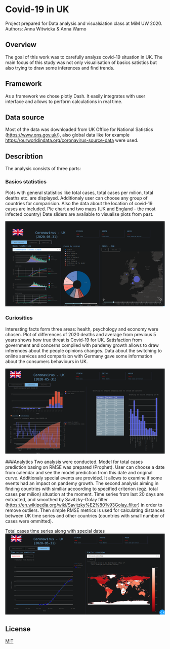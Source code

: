 # Covid-19 in UK

Project prepared for Data analysis and visualsiation class at MiM UW 2020.
Authors: Anna Witwicka & Anna Warno
## Overview

The goal of this work was to carefully analyze covid-19 situation in UK.
The main focus of this study was not only visualisation of basics satistics but also 
trying to draw some inferences and find trends.

## Framework

As a framework we chose plotly Dash. It easily integrates with user interface and allows to perform calculations in real time.


## Data source

Most of the data was downloaded from UK Office for National Satistics (https://www.ons.gov.uk/), also global data like for example https://ourworldindata.org/coronavirus-source-data were used.

## Describtion
The analysis consists of three parts:
### Basics statistics
Plots with general statistics like total cases, total cases per milion, 
total deaths etc. are displayed. Additionaly user can choose any 
group of countries for comparision. Also the data about the location of 
covid-19 cases are included. Pie chart and two maps 
(UK and England - the most infected country) Date sliders are avaliable to visualise plots 
from past.

![Test Image 1](readmeimages/1.png)

### Curiosities
Interesting facts form three areas: health, psychology and economy 
were chosen. Plot of differences of 2020 deaths and average from 
previous 5 years shows how true threat is Covid-19 for UK. Satisfaction 
from government and concerns compiled with pandemy growth 
allows to draw inferences about the people opinions changes.
Data about the switching to online services and comparision 
with Germany gave some information about the 
consumers behaviours in UK.

![Test Image 1](readmeimages/2.png)

###Analytics
Two analysis were conducted. Model for total cases
 prediction basing on RMSE was prepared (Prophet). User can 
 choose a date from calendar and see the model prediction 
 from this date and original curve. Additionaly special events are provided.
 It allows to examine if some events had an impact on pandemy growth.
 The second analysis aiming in finding countries with similiar 
 accoording to specified criterion (egz. total cases per milion) 
 situation at the moment. Time series from last 20 days are extracted, 
 and smoothed by Savitzky–Golay filter 
 (https://en.wikipedia.org/wiki/Savitzky%E2%80%93Golay_filter) 
 in order to remove outliers. Then simple 
 RMSE metrics is used for calculating distances between UK time series and 
 other countries (countries with small number of cases were ommitted).
 
 
Total cases time series along 
with special dates 
![Test Image 1](readmeimages/3.png)



## License
[MIT](https://choosealicense.com/licenses/mit/)
